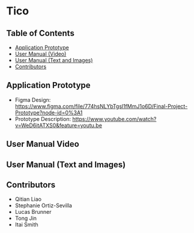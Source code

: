 # Tico 

## Table of Contents
- [Application Prototype](#Application-Prototypes)
- [User Manual (Video)](#User-Manual-Video)
- [User Manual (Text and Images)](#User-Manual-Text-and-Images)
- [Contributors](#Contributors)


## Application Prototype
- Figma Design: https://www.figma.com/file/774hsNLYbTgsl1fMmJ1o6D/Final-Project-Prototype?node-id=0%3A1
- Prototype Description: https://www.youtube.com/watch?v=WeD6itATXS0&feature=youtu.be

## User Manual Video 


## User Manual (Text and Images)


## Contributors  
- Qitian Liao
- Stephanie Ortiz-Sevilla
- Lucas Brunner
- Tong Jin 
- Itai Smith




